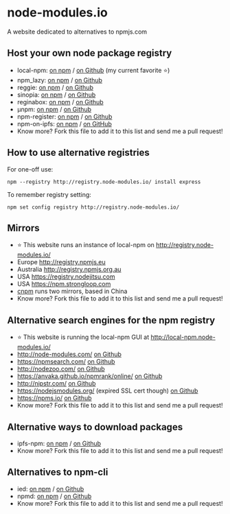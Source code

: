 # node-modules.io
A website dedicated to alternatives to npmjs.com

## Host your own node package registry
- local-npm: [on npm](https://www.npmjs.com/package/local-npm) / [on Github](https://github.com/nolanlawson/local-npm) (my current favorite :star:)
- npm_lazy: [on npm](https://www.npmjs.com/package/npm_lazy) / [on Github](https://github.com/mixu/npm_lazy)
- reggie: [on npm](https://www.npmjs.com/package/reggie) / [on Github](https://github.com/mbrevoort/node-reggie)
- sinopia: [on npm](https://www.npmjs.com/package/sinopia) / [on Github](https://github.com/rlidwka/sinopia)
- reginabox: [on npm](https://www.npmjs.com/package/reginabox) / [on Github](https://github.com/yahoo/reginabox)
- μnpm: [on npm](https://www.npmjs.com/package/unpm) / [on Github](https://github.com/hayes/unpm)
- npm-register: [on npm](https://www.npmjs.com/package/npm-register) / [on Github](https://github.com/dickeyxxx/npm-register)
- npm-on-ipfs: [on npm](https://www.npmjs.com/package/registry-mirror) / [on GitHub](https://github.com/diasdavid/npm-on-ipfs)
- Know more? Fork this file to add it to this list and send me a pull request!

## How to use alternative registries

For one-off use:
```
npm --registry http://registry.node-modules.io/ install express
```

To remember registry setting:
```
npm set config registry http://registry.node-modules.io/
```

## Mirrors

- :star: This website runs an instance of local-npm on http://registry.node-modules.io/
- Europe http://registry.npmjs.eu
- Australia http://registry.npmjs.org.au
- USA https://registry.nodejitsu.com
- USA https://npm.strongloop.com
- [cnpm](https://cnpmjs.org/) runs two mirrors, based in China
- Know more? Fork this file to add it to this list and send me a pull request!

## Alternative search engines for the npm registry
- :star: This website is running the local-npm GUI at http://local-npm.node-modules.io/
- http://node-modules.com/ [on Github](https://github.com/mafintosh/node-modules)
- https://npmsearch.com/ [on Github](https://github.com/solids/npmsearch)
- http://nodezoo.com/ [on Github](https://github.com/nodezoo/nodezoo-workshop)
- https://anvaka.github.io/npmrank/online/ [on Github](https://github.com/anvaka/npmrank/tree/master/online)
- http://nipstr.com/ [on Github](https://github.com/eirikb/nipster)
- https://nodejsmodules.org/ (expired SSL cert though) [on Github](https://github.com/corruptmem/nodejsmodules)
- https://npms.io/ [on Github](https://github.com/npms-io)
- Know more? Fork this file to add it to this list and send me a pull request!

## Alternative ways to download packages
- ipfs-npm: [on npm](https://www.npmjs.com/package/ipfs-npm) / [on Github](https://github.com/diasdavid/npm-on-ipfs)
- Know more? Fork this file to add it to this list and send me a pull request!

## Alternatives to npm-cli
- ied: [on npm](https://www.npmjs.com/package/ied) / [on Github](http://gugel.io/ied/)
- npmd: [on npm](https://www.npmjs.com/package/npmd) / [on Github](https://github.com/dominictarr/npmd)
- Know more? Fork this file to add it to this list and send me a pull request!
